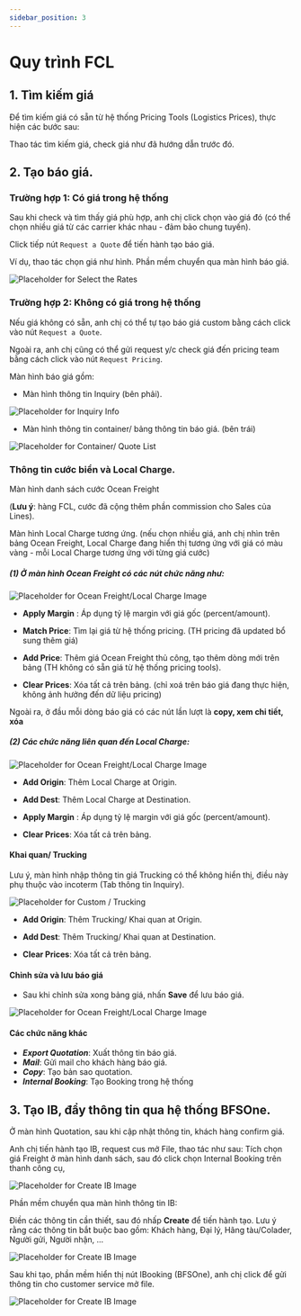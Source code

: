 ```yaml
---
sidebar_position: 3
---
```


# Quy trình FCL

## 1. Tìm kiếm giá

Để tìm kiếm giá có sẵn từ hệ thống Pricing Tools (Logistics Prices), thực hiện các bước sau:

Thao tác tìm kiếm giá, check giá như đã hướng dẫn trước đó.


## 2. Tạo báo giá.

### Trường hợp 1: Có giá trong hệ thống
Sau khi check và tìm thấy giá phù hợp, anh chị click chọn vào giá đó
(có thể chọn nhiều giá từ các carrier khác nhau - đảm bảo chung tuyến).

Click tiếp nút `Request a Quote` để tiến hành tạo báo giá.

Ví dụ, thao tác chọn giá như hình. Phần mềm chuyển qua màn hình báo giá.

![Placeholder for Select the Rates](./img/sales_request_quote.gif)

### Trường hợp 2: Không có giá trong hệ thống

Nếu giá không có sẵn, anh chị có thể tự tạo báo giá custom bằng cách click vào nút `Request a Quote`.

Ngoài ra, anh chị cũng có thể gửi request y/c check giá đến pricing team bằng cách click vào nút `Request Pricing`.

Màn hình báo giá gồm:

- Màn hình thông tin Inquiry (bên phải).

![Placeholder for Inquiry Info](./img/inquiry-info.png)

- Màn hình thông tin container/ bảng thông tin báo giá. (bên trái)

![Placeholder for Container/ Quote List](./img/quote_list.png)

### Thông tin cước biển và Local Charge.

Màn hình danh sách cước Ocean Freight

(__Lưu ý__: hàng FCL, cước đã cộng thêm phần commission cho Sales của Lines).

 Màn hình Local Charge tương ứng.
 (nếu chọn nhiều giá, anh chị nhìn trên bảng Ocean Freight, Local Charge đang hiển thị tương ứng với giá có màu vàng - mỗi Local Charge tương ứng với từng giá cước)

##### (1) Ở màn hình Ocean Freight có các nút chức năng như:

![Placeholder for Ocean Freight/Local Charge Image](./img/ocean-freight-quote.png)

- **Apply Margin** : Áp dụng tỷ lệ margin với giá gốc (percent/amount).

- **Match Price**: Tìm lại giá từ hệ thống pricing. (TH pricing đã updated bổ sung thêm giá)

- **Add Price**: Thêm giá Ocean Freight thủ công, tạo thêm dòng mới trên bảng (TH không có sẵn giá từ hệ thống pricing tools).

- **Clear Prices**: Xóa tất cả trên bảng. (chỉ xoá trên báo giá đang thực hiện, không ảnh hưởng đến dữ liệu pricing)

Ngoài ra, ở đầu mỗi dòng báo giá có các nút lần lượt là **copy, xem chi tiết, xóa**

##### (2) Các chức năng liên quan đến Local Charge:

![Placeholder for Ocean Freight/Local Charge Image](./img/local-charge-quote.png)

- **Add Origin**: Thêm Local Charge at Origin.

- **Add Dest**: Thêm Local Charge at Destination.

- **Apply Margin** : Áp dụng tỷ lệ margin với giá gốc (percent/amount).

- **Clear Prices**: Xóa tất cả trên bảng.

#### Khai quan/ Trucking

Lưu ý, màn hình nhập thông tin giá Trucking có thể không hiển thị, điều này phụ thuộc vào incoterm (Tab thông tin Inquiry).

![Placeholder for Custom / Trucking](./img/custom-trucking-quote.png)

- **Add Origin**: Thêm Trucking/ Khai quan at Origin.

- **Add Dest**: Thêm Trucking/ Khai quan at Destination.

- **Clear Prices**: Xóa tất cả trên bảng.

#### Chỉnh sửa và lưu báo giá

- Sau khi chỉnh sửa xong bảng giá, nhấn **Save** để lưu báo giá.

![Placeholder for Ocean Freight/Local Charge Image](./img/fcl_quote_func.png)

#### Các chức năng khác

- ***Export Quotation***: Xuất thông tin báo giá.
- ***Mail***: Gửi mail cho khách hàng báo giá.
- ***Copy***: Tạo bản sao quotation.
- ***Internal Booking***: Tạo Booking trong hệ thống

## 3. Tạo IB, đẩy thông tin qua hệ thống BFSOne.

Ở màn hình Quotation, sau khi cập nhật thông tin, khách hàng confirm giá.

Anh chị tiến hành tạo IB, request cus mở File, thao tác như sau:
Tích chọn giá Freight ở màn hình danh sách, sau đó click chọn Internal Booking trên thanh công cụ,

![Placeholder for Create IB Image](../img/sales/createIB.gif)

Phần mềm chuyển qua màn hình thông tin IB:

Điền các thông tin cần thiết, sau đó nhấp **Create** để tiến hành tạo. Lưu ý rằng các thông tin bắt buộc bao gồm: Khách hàng, Đại lý, Hãng tàu/Colader, Người gửi, Người nhận, ...

![Placeholder for Create IB Image](./img/ib_info.png)

Sau khi tạo, phần mềm hiển thị nút IBooking (BFSOne),
anh chị click để gửi thông tin cho customer service mở file.

![Placeholder for Create IB Image](../img/sales/push_to_bfsone.png)












